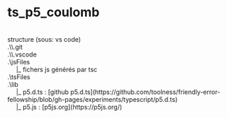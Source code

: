 # ts_p5_coulomb
<br />
structure (sous: vs code)<br />
.\\.git<br />
.\\.vscode<br />
.\jsFiles<br />
&nbsp;&nbsp;&nbsp;&nbsp;    |_ fichers js générés par tsc<br />
.\tsFiles<br />
.\lib<br />
&nbsp;&nbsp;&nbsp;&nbsp;    |_ p5.d.ts  : [github p5.d.ts](https://github.com/toolness/friendly-error-fellowship/blob/gh-pages/experiments/typescript/p5.d.ts)<br />
&nbsp;&nbsp;&nbsp;&nbsp;    |_ p5.js    : [p5js.org](https://p5js.org/)<br />
  
  
